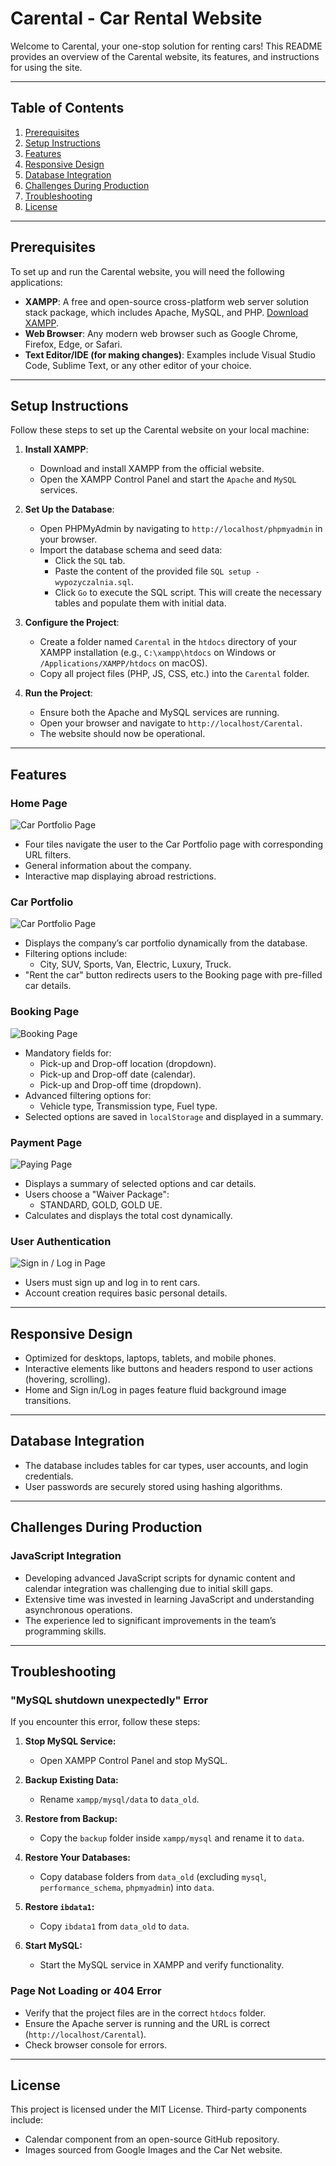 # Carental - Car Rental Website

Welcome to Carental, your one-stop solution for renting cars! This README provides an overview of the Carental website, its features, and instructions for using the site.

---

## Table of Contents
1. [Prerequisites](#prerequisites)
2. [Setup Instructions](#setup-instructions)
3. [Features](#features)
4. [Responsive Design](#responsive-design)
5. [Database Integration](#database-integration)
6. [Challenges During Production](#challenges-during-production)
7. [Troubleshooting](#troubleshooting)
8. [License](#license)

---

## Prerequisites

To set up and run the Carental website, you will need the following applications:

- **XAMPP**: A free and open-source cross-platform web server solution stack package, which includes Apache, MySQL, and PHP. [Download XAMPP](https://www.apachefriends.org/index.html).
- **Web Browser**: Any modern web browser such as Google Chrome, Firefox, Edge, or Safari.
- **Text Editor/IDE (for making changes)**: Examples include Visual Studio Code, Sublime Text, or any other editor of your choice.

---

## Setup Instructions

Follow these steps to set up the Carental website on your local machine:

1. **Install XAMPP**:
   - Download and install XAMPP from the official website.
   - Open the XAMPP Control Panel and start the `Apache` and `MySQL` services.

2. **Set Up the Database**:
   - Open PHPMyAdmin by navigating to `http://localhost/phpmyadmin` in your browser.
   - Import the database schema and seed data:
     - Click the `SQL` tab.
     - Paste the content of the provided file `SQL setup - wypozyczalnia.sql`.
     - Click `Go` to execute the SQL script. This will create the necessary tables and populate them with initial data.

3. **Configure the Project**:
   - Create a folder named `Carental` in the `htdocs` directory of your XAMPP installation (e.g., `C:\xampp\htdocs` on Windows or `/Applications/XAMPP/htdocs` on macOS).
   - Copy all project files (PHP, JS, CSS, etc.) into the `Carental` folder.

4. **Run the Project**:
   - Ensure both the Apache and MySQL services are running.
   - Open your browser and navigate to `http://localhost/Carental`.
   - The website should now be operational.

---

## Features

### Home Page
![Car Portfolio Page](src/images/readme/Home-Page.gif)

- Four tiles navigate the user to the Car Portfolio page with corresponding URL filters.
- General information about the company.
- Interactive map displaying abroad restrictions.

### Car Portfolio
![Car Portfolio Page](src/images/readme/Car-Portfolio-Page.gif)

- Displays the company’s car portfolio dynamically from the database.
- Filtering options include:
  - City, SUV, Sports, Van, Electric, Luxury, Truck.
- "Rent the car" button redirects users to the Booking page with pre-filled car details.

### Booking Page
![Booking Page](src/images/readme/Booking-Page.gif)

- Mandatory fields for:
  - Pick-up and Drop-off location (dropdown).
  - Pick-up and Drop-off date (calendar).
  - Pick-up and Drop-off time (dropdown).
- Advanced filtering options for:
  - Vehicle type, Transmission type, Fuel type.
- Selected options are saved in `localStorage` and displayed in a summary.

### Payment Page
![Paying Page](src/images/readme/Paying-Form-Page.gif)

- Displays a summary of selected options and car details.
- Users choose a "Waiver Package":
  - STANDARD, GOLD, GOLD UE.
- Calculates and displays the total cost dynamically.

### User Authentication
![Sign in / Log in Page](src/images/readme/Sign-In-Log-In-Page.gif)

- Users must sign up and log in to rent cars.
- Account creation requires basic personal details.

---

## Responsive Design

- Optimized for desktops, laptops, tablets, and mobile phones.
- Interactive elements like buttons and headers respond to user actions (hovering, scrolling).
- Home and Sign in/Log in pages feature fluid background image transitions.

---

## Database Integration

- The database includes tables for car types, user accounts, and login credentials.
- User passwords are securely stored using hashing algorithms.

---

## Challenges During Production

### JavaScript Integration

- Developing advanced JavaScript scripts for dynamic content and calendar integration was challenging due to initial skill gaps.
- Extensive time was invested in learning JavaScript and understanding asynchronous operations.
- The experience led to significant improvements in the team’s programming skills.

---

## Troubleshooting

### "MySQL shutdown unexpectedly" Error

If you encounter this error, follow these steps:

1. **Stop MySQL Service:**
   - Open XAMPP Control Panel and stop MySQL.

2. **Backup Existing Data:**
   - Rename `xampp/mysql/data` to `data_old`.

3. **Restore from Backup:**
   - Copy the `backup` folder inside `xampp/mysql` and rename it to `data`.

4. **Restore Your Databases:**
   - Copy database folders from `data_old` (excluding `mysql`, `performance_schema`, `phpmyadmin`) into `data`.

5. **Restore `ibdata1`:**
   - Copy `ibdata1` from `data_old` to `data`.

6. **Start MySQL:**
   - Start the MySQL service in XAMPP and verify functionality.

### Page Not Loading or 404 Error

- Verify that the project files are in the correct `htdocs` folder.
- Ensure the Apache server is running and the URL is correct (`http://localhost/Carental`).
- Check browser console for errors.

---

## License

This project is licensed under the MIT License. Third-party components include:
- Calendar component from an open-source GitHub repository.
- Images sourced from Google Images and the Car Net website.
